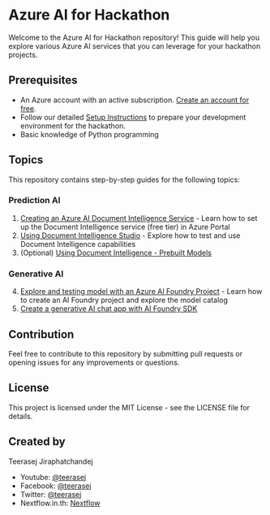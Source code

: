 # Azure AI for Hackathon

Welcome to the Azure AI for Hackathon repository! This guide will help you explore various Azure AI services that you can leverage for your hackathon projects.

## Prerequisites

- An Azure account with an active subscription. [Create an account for free](https://azure.microsoft.com/free/).
- Follow our detailed [Setup Instructions](./setup-instructions.md) to prepare your development environment for the hackathon.
- Basic knowledge of Python programming

## Topics

This repository contains step-by-step guides for the following topics:

### Prediction AI

1. [Creating an Azure AI Document Intelligence Service](./doc-intelligence-setup.md) - Learn how to set up the Document Intelligence service (free tier) in Azure Portal
2. [Using Document Intelligence Studio](./doc-intelligence-studio.md) - Explore how to test and use Document Intelligence capabilities
3. (Optional) [Using Document Intelligence - Prebuilt Models](https://microsoftlearning.github.io/mslearn-ai-document-intelligence/Instructions/Exercises/01-use-prebuilt-models.html)

### Generative AI

4. [Explore and testing model with an Azure AI Foundry Project](https://microsoftlearning.github.io/mslearn-ai-studio/Instructions/02-Explore-model-catalog.html) - Learn how to create an AI Foundry project and explore the model catalog
5. [Create a generative AI chat app with AI Foundry SDK](https://microsoftlearning.github.io/mslearn-ai-studio/Instructions/02a-AI-foundry-sdk.html)


## Contribution

Feel free to contribute to this repository by submitting pull requests or opening issues for any improvements or questions.

## License

This project is licensed under the MIT License - see the LICENSE file for details.

## Created by

Teerasej Jiraphatchandej 
- Youtube: [@teerasej](https://www.youtube.com/@teerasej)
- Facebook: [@teerasej](https://www.facebook.com/teerasej)
- Twitter: [@teerasej](https://twitter.com/teerasej)
- Nextflow.in.th: [Nextflow](https://nextflow.in.th)